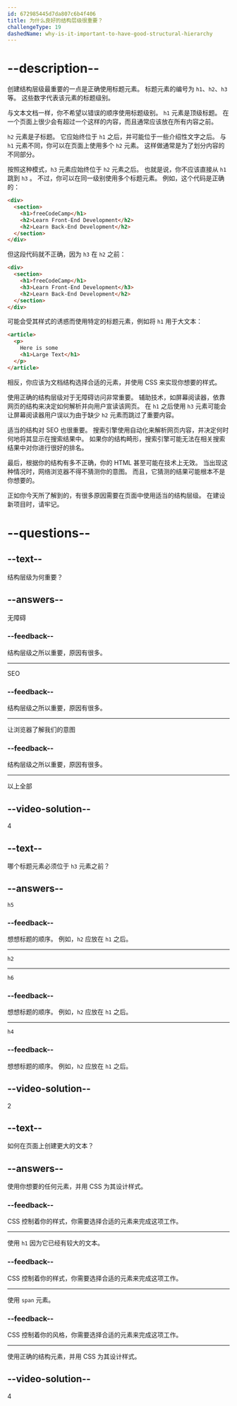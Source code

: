 ```yaml
---
id: 672985445d7da807c6b4f406
title: 为什么良好的结构层级很重要？
challengeType: 19
dashedName: why-is-it-important-to-have-good-structural-hierarchy
---
```


# --description--

创建结构层级最重要的一点是正确使用标题元素。 标题元素的编号为 `h1`、`h2`、`h3` 等。 这些数字代表该元素的标题级别。

与文本文档一样，你不希望以错误的顺序使用标题级别。 `h1` 元素是顶级标题。 在一个页面上很少会有超过一个这样的内容，而且通常应该放在所有内容之前。

`h2` 元素是子标题。 它应始终位于 `h1` 之后，并可能位于一些介绍性文字之后。 与 `h1` 元素不同，你可以在页面上使用多个 `h2` 元素。 这样做通常是为了划分内容的不同部分。

按照这种模式，`h3` 元素应始终位于 `h2` 元素之后。 也就是说，你不应该直接从 `h1` 跳到 `h3` 。 不过，你可以在同一级别使用多个标题元素。 例如，这个代码是正确的：

```html
<div>
  <section>
    <h1>freeCodeCamp</h1>
    <h2>Learn Front-End Development</h2>
    <h2>Learn Back-End Development</h2>
  </section>
</div>
```

但这段代码就不正确，因为 `h3` 在 `h2` 之前：

```html
<div>
  <section>
    <h1>freeCodeCamp</h1>
    <h3>Learn Front-End Development</h3>
    <h2>Learn Back-End Development</h2>
  </section>
</div>
```

可能会受其样式的诱惑而使用特定的标题元素，例如将 `h1` 用于大文本：

```html
<article>
  <p>
    Here is some
    <h1>Large Text</h1>
  </p>
</article>
```

相反，你应该为文档结构选择合适的元素，并使用 CSS 来实现你想要的样式。

使用正确的结构层级对于无障碍访问非常重要。 辅助技术，如屏幕阅读器，依靠网页的结构来决定如何解析并向用户宣读该网页。 在 `h1` 之后使用 `h3` 元素可能会让屏幕阅读器用户误以为由于缺少 `h2` 元素而跳过了重要内容。

适当的结构对 SEO 也很重要。 搜索引擎使用自动化来解析网页内容，并决定何时何地将其显示在搜索结果中。 如果你的结构畸形，搜索引擎可能无法在相关搜索结果中对你进行很好的排名。

最后，根据你的结构有多不正确，你的 HTML 甚至可能在技术上无效。 当出现这种情况时，网络浏览器不得不猜测你的意图。 而且，它猜测的结果可能根本不是你想要的。

正如你今天所了解到的，有很多原因需要在页面中使用适当的结构层级。 在建设新项目时，请牢记。

# --questions--

## --text--

结构层级为何重要？

## --answers--

无障碍

### --feedback--

结构层级之所以重要，原因有很多。

---

SEO

### --feedback--

结构层级之所以重要，原因有很多。

---

让浏览器了解我们的意图

### --feedback--

结构层级之所以重要，原因有很多。

---

以上全部

## --video-solution--

4

## --text--

哪个标题元素必须位于 `h3` 元素之前？

## --answers--

`h5`

### --feedback--

想想标题的顺序。 例如，`h2` 应放在 `h1` 之后。

---

`h2`

---

`h6`

### --feedback--

想想标题的顺序。 例如，`h2` 应放在 `h1` 之后。

---

`h4`

### --feedback--

想想标题的顺序。 例如，`h2` 应放在 `h1` 之后。

## --video-solution--

2

## --text--

如何在页面上创建更大的文本？

## --answers--

使用你想要的任何元素，并用 CSS 为其设计样式。

### --feedback--

CSS 控制着你的样式，你需要选择合适的元素来完成这项工作。

---

使用 `h1` 因为它已经有较大的文本。

### --feedback--

CSS 控制着你的样式，你需要选择合适的元素来完成这项工作。

---

使用 `span` 元素。

### --feedback--

CSS 控制着你的风格，你需要选择合适的元素来完成这项工作。

---

使用正确的结构元素，并用 CSS 为其设计样式。

## --video-solution--

4
